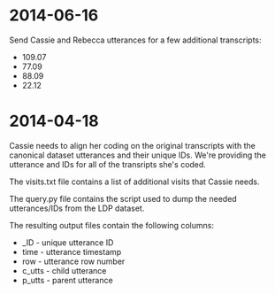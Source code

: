 # 2014-06-16

Send Cassie and Rebecca utterances for a few additional transcripts:

* 109.07
* 77.09
* 88.09
* 22.12


# 2014-04-18

Cassie needs to align her coding on the original transcripts with the canonical dataset utterances and their unique IDs. We're providing the utterance and IDs for all of the transripts she's coded.

The visits.txt file contains a list of additional visits that Cassie needs.

The query.py file contains the script used to dump the needed utterances/IDs from the LDP dataset.

The resulting output files contain the following columns:

* _ID - unique utterance ID
* time - utterance timestamp
* row - utterance row number
* c_utts - child utterance
* p_utts - parent utterance
